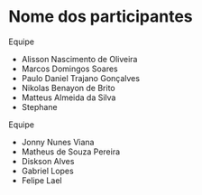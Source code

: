 <h1>Nome dos participantes</h1>

Equipe
- Alisson Nascimento de Oliveira
- Marcos Domingos Soares 
- Paulo Daniel Trajano Gonçalves
- Nikolas Benayon de Brito
- Matteus Almeida da Silva
- Stephane

Equipe
- Jonny Nunes Viana
- Matheus de Souza Pereira
- Diskson Alves
- Gabriel Lopes
- Felipe Lael

